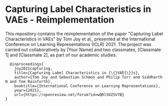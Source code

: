 # Capturing Label Characteristics in VAEs - Reimplementation
This repository contains the reimplementation of the paper "Capturing Label Characteristics in VAEs" by Tom Joy et al., presented at the International Conference on Learning Representations (ICLR) 2021. The project was carried out collaboratively by [Your Name] and two classmates, [Classmate 1] and [Classmate 2], as part of our academic studies.  

      @inproceedings{
        joy2021capturing,
        title={Capturing Label Characteristics in {\{}VAE{\}}s},
        author={Tom Joy and Sebastian Schmon and Philip Torr and Siddharth N and Tom Rainforth},
        booktitle={International Conference on Learning Representations},
        year={2021},
        url={https://openreview.net/forum?id=wQRlSUZ5V7B}
    }
